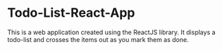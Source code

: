 # Todo-List-React-App
This is a web application created using the ReactJS library. It displays a todo-list and crosses the items out as you mark them as done.
